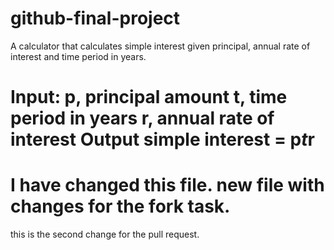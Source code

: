 # github-final-project
A calculator that calculates simple interest given principal, annual rate of interest and time period in years.

Input:
   p, principal amount
   t, time period in years
   r, annual rate of interest
Output
   simple interest = p*t*r
   ===========
   I have changed this file.
new file with changes for the fork task.
===========
this is the second change for the pull request. 

